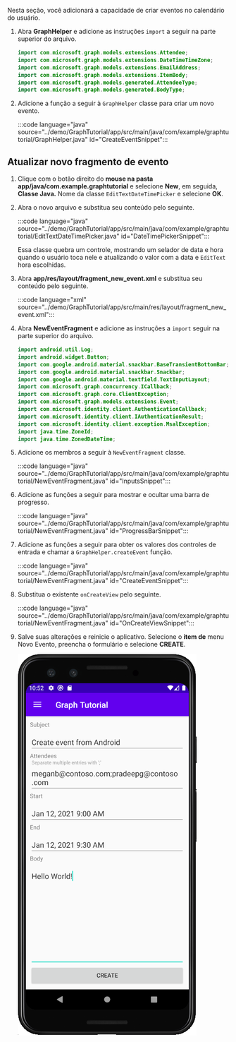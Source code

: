 <!-- markdownlint-disable MD002 MD041 -->

Nesta seção, você adicionará a capacidade de criar eventos no calendário do usuário.

1. Abra **GraphHelper** e adicione as instruções `import` a seguir na parte superior do arquivo.

    ```java
    import com.microsoft.graph.models.extensions.Attendee;
    import com.microsoft.graph.models.extensions.DateTimeTimeZone;
    import com.microsoft.graph.models.extensions.EmailAddress;
    import com.microsoft.graph.models.extensions.ItemBody;
    import com.microsoft.graph.models.generated.AttendeeType;
    import com.microsoft.graph.models.generated.BodyType;
    ```

1. Adicione a função a seguir à `GraphHelper` classe para criar um novo evento.

    :::code language="java" source="../demo/GraphTutorial/app/src/main/java/com/example/graphtutorial/GraphHelper.java" id="CreateEventSnippet":::

## <a name="update-new-event-fragment"></a>Atualizar novo fragmento de evento

1. Clique com o botão direito do **mouse na pasta app/java/com.example.graphtutorial** e selecione **New**, em seguida, **Classe Java.** Nome da classe `EditTextDateTimePicker` e selecione **OK**.

1. Abra o novo arquivo e substitua seu conteúdo pelo seguinte.

    :::code language="java" source="../demo/GraphTutorial/app/src/main/java/com/example/graphtutorial/EditTextDateTimePicker.java" id="DateTimePickerSnippet":::

    Essa classe quebra um controle, mostrando um selador de data e hora quando o usuário toca nele e atualizando o valor com a data e `EditText` hora escolhidas.

1. Abra **app/res/layout/fragment_new_event.xml** e substitua seu conteúdo pelo seguinte.

    :::code language="xml" source="../demo/GraphTutorial/app/src/main/res/layout/fragment_new_event.xml":::

1. Abra **NewEventFragment** e adicione as instruções a `import` seguir na parte superior do arquivo.

    ```java
    import android.util.Log;
    import android.widget.Button;
    import com.google.android.material.snackbar.BaseTransientBottomBar;
    import com.google.android.material.snackbar.Snackbar;
    import com.google.android.material.textfield.TextInputLayout;
    import com.microsoft.graph.concurrency.ICallback;
    import com.microsoft.graph.core.ClientException;
    import com.microsoft.graph.models.extensions.Event;
    import com.microsoft.identity.client.AuthenticationCallback;
    import com.microsoft.identity.client.IAuthenticationResult;
    import com.microsoft.identity.client.exception.MsalException;
    import java.time.ZoneId;
    import java.time.ZonedDateTime;
    ```

1. Adicione os membros a seguir à `NewEventFragment` classe.

    :::code language="java" source="../demo/GraphTutorial/app/src/main/java/com/example/graphtutorial/NewEventFragment.java" id="InputsSnippet":::

1. Adicione as funções a seguir para mostrar e ocultar uma barra de progresso.

    :::code language="java" source="../demo/GraphTutorial/app/src/main/java/com/example/graphtutorial/NewEventFragment.java" id="ProgressBarSnippet":::

1. Adicione as funções a seguir para obter os valores dos controles de entrada e chamar a `GraphHelper.createEvent` função.

    :::code language="java" source="../demo/GraphTutorial/app/src/main/java/com/example/graphtutorial/NewEventFragment.java" id="CreateEventSnippet":::

1. Substitua o existente `onCreateView` pelo seguinte.

    :::code language="java" source="../demo/GraphTutorial/app/src/main/java/com/example/graphtutorial/NewEventFragment.java" id="OnCreateViewSnippet":::

1. Salve suas alterações e reinicie o aplicativo. Selecione o **item de** menu Novo Evento, preencha o formulário e selecione **CREATE**.

    ![Uma captura de tela do formulário criar evento no aplicativo](images/create-event.png)
